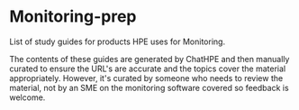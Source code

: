 # Monitoring-prep
List of study guides for products HPE uses for Monitoring.

The contents of these guides are generated by ChatHPE and then manually curated to ensure the URL's are accurate and the topics cover the material appropriately.  However, it's curated by someone who needs to review the material, not by an SME on the monitoring software covered so feedback is welcome.
